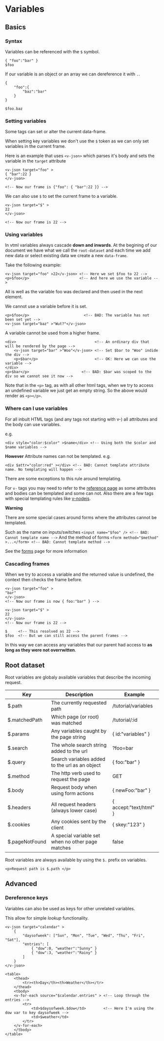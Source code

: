 # Variables

## Basics

### Syntax

Variables can be referenced with the `$` symbol.
```
{ "foo":"bar" }
$foo
```

If our variable is an object or an array we can dereference it with `.`.
```
{
    "foo":{
        "baz":"bar"
    }
}

$foo.baz
```


### Setting variables

Some tags can set or alter the current data-frame.

When setting key variables we don't use the `$` token as we can only set variables in the current frame.

Here is an example that uses `<v-json>` which parses it's body and sets the variable in the `target` attribute
```
<v-json target="foo" >
{ "bar":22 }
</v-json>

<!-- Now our frame is {"foo": { "bar":22 }} -->
```

We can also use `$` to set the current frame to a variable.
```
<v-json target="$" >
22
</v-json>

<!-- Now our frame is 22 -->
```

### Using variables

In vtml variables always cascade **down and inwards**. At the begining of our document we have what we call the `root-dataset` and each time we add new data or select existing data we create a new `data-frame`.

Take the following example:

```
<v-json target="foo" >22</v-json> <!-- Here we set $foo to 22 -->
<p>$foo</p>                       <!-- And here we use the variable -->
```

All is well as the variable foo was declared and then used in the next element.


We cannot use a variable before it is set.
```
<p>$foo</p>                         <!-- BAD: The variable has not been set yet -->
<v-json target="baz" >"Wut?"</v-json>
```


A variable cannot be used from a higher frame.
```
<div>                                    <!-- An ordinary div that will be rendered by the page -->
    <v-json target="bar" >"Woo"</v-json> <!-- Set $bar to "Woo" indide the div -->
    <p>$bar</p>                          <!-- OK: Here we can use the variable -->
</div>
<p>$bar</p>                        <!-- BAD: $bar was scoped to the div so we cannot see it now -->
```

Note that in the `<p>` tag, as with all other html tags, when we try to access an undefined variable we just get an empty string. So the above would render as `<p></p>`.

### Where can I use variables

For all inbult HTML tags (and any tags not starting with v-) all attributes and the body can use variables.

e.g.
```
<div style="color:$color" >$name</div> <!-- Using both the $color and $name variables -->
```

**However** Attribute names can not be templated.
e.g.
```
<div $attr="color:red" ></div> <!-- BAD: Cannot template attribute name. No templating will happen -->
```

There are some exceptions to this rule around templating.


For `v-` tags you may need to refer to the [reference page](/reference) as some attributes and bodies can be templated and some can not. Also there are a few tags with special templating rules like [v-nodejs](/reference#v-nodejs).


**Warning**

There are some special cases around forms where the attributes cannot be templated.

Such as the name on inputs/switches `<input name="$foo" /> <!-- BAD: Cannot template name -->`
And the method of forms `<form method="$method" >...</form> <!-- BAD: Cannot template method -->`

See the [forms](/tutorial/forms) page for more information

### Cascading frames

When we try to access a variable and the returned value is undefined, the context then checks the frame before.

```
<v-json target="foo" >
"bar"
</v-json>
<!-- Now our frame is now { foo:"bar" } -->

<v-json target="$" >
22
</v-json>
<!-- Now our frame is 22 -->

$     <!-- This resolved as 22 -->
$foo  <!-- But we can still access the parent frames -->

```

In this way we can access any variables that our parent had access to **as long as they were not overrwitten**.


## Root dataset

Root variables are globaly available variables that describe the incoming request.

| Key             | Description                                        | Example                 |
|-----------------|----------------------------------------------------|-------------------------|
| $.path          | The currently requested path                       | /tutorial/variables     |
| $.matchedPath   | Which page (or root) was matched                   | /tutorial/:id           |
| $.params        | Any variables caught by the page string            | { id:"variables" }      |
| $.search        | The whole search string added to the url           | ?foo=bar                |
| $.query         | Search variables added to the url as an object     | { foo:"bar" }           |
| $.method        | The http verb used to request the page             | GET                     |
| $.body          | Request body when using form actions               | { newFoo:"bar" }        |
| $.headers       | All request headers (always lower case)            | { accept:"text/html" }  |
| $.cookies       | Any cookies sent by the client                     | { skey:"123" }          |
| $.pageNotFound  | A special variable set when no other page matches  | false                   |

Root variables are always available by using the `$.` prefix on variables.

```
<p>Request path is $.path </p>
```

## Advanced

### Dereference keys

Variables can also be used as keys for other unrelated variables.

This allow for simple _lookup_ functionality.

```
<v-json target="calendar" >
    {
        "daysofweek": ["Sun", "Mon", "Tue", "Wed", "Thu", "Fri", "Sat"],
        "entries": [
            { "dow":0, "weather":"Sunny" }
            { "dow":3, "weather":"Rainy" }
        ]
    }
</v-json>

<table>
    <thead>
        <tr><th>Day</th><th>Weather</th></tr>
    </thead>
    <tbody>
    <v-for-each source="$calendar.entries" > <!-- Loop through the entries -->
        <tr>
            <td>$daysofweek.$dow</td>        <!-- Here I'm using the dow var to key daysofweek -->
            <td>$weather</td>
        </tr>
    </v-for-each>
    </tbody>
</table>
```

